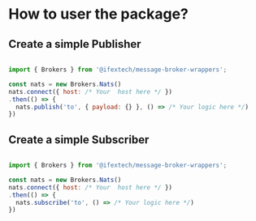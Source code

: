 # How to user the package?

## Create a simple Publisher
```js

import { Brokers } from '@ifextech/message-broker-wrappers';

const nats = new Brokers.Nats()
nats.connect({ host: /* Your  host here */ })
.then(() => {
  nats.publish('to', { payload: {} }, () => /* Your logic here */)
})

```


## Create a simple Subscriber
```js

import { Brokers } from '@ifextech/message-broker-wrappers';

const nats = new Brokers.Nats()
nats.connect({ host: /* Your  host here */ })
.then(() => {
  nats.subscribe('to', () => /* Your logic here */)
})

```